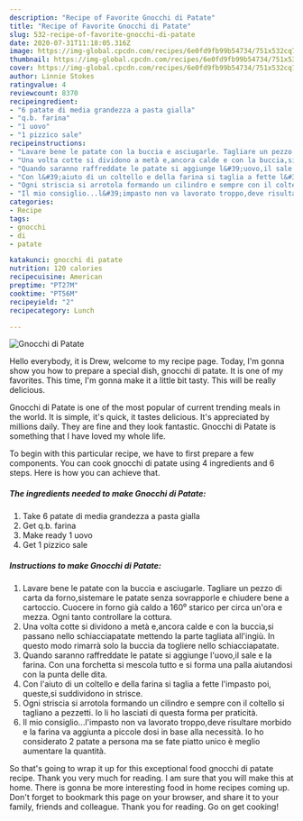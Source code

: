 ```yaml
---
description: "Recipe of Favorite Gnocchi di Patate"
title: "Recipe of Favorite Gnocchi di Patate"
slug: 532-recipe-of-favorite-gnocchi-di-patate
date: 2020-07-31T11:18:05.316Z
image: https://img-global.cpcdn.com/recipes/6e0fd9fb99b54734/751x532cq70/gnocchi-di-patate-recipe-main-photo.jpg
thumbnail: https://img-global.cpcdn.com/recipes/6e0fd9fb99b54734/751x532cq70/gnocchi-di-patate-recipe-main-photo.jpg
cover: https://img-global.cpcdn.com/recipes/6e0fd9fb99b54734/751x532cq70/gnocchi-di-patate-recipe-main-photo.jpg
author: Linnie Stokes
ratingvalue: 4
reviewcount: 8370
recipeingredient:
- "6 patate di media grandezza a pasta gialla"
- "q.b. farina"
- "1 uovo"
- "1 pizzico sale"
recipeinstructions:
- "Lavare bene le patate con la buccia e asciugarle. Tagliare un pezzo di carta da forno,sistemare le patate senza sovrapporle e chiudere bene a cartoccio. Cuocere in forno già caldo a 160⁰ starico per circa un&#39;ora e mezza. Ogni tanto controllare la cottura."
- "Una volta cotte si dividono a metà e,ancora calde e con la buccia,si passano nello schiacciapatate mettendo la parte tagliata all&#39;ingiù. In questo modo rimarrà solo la buccia da togliere nello schiacciapatate."
- "Quando saranno raffreddate le patate si aggiunge l&#39;uovo,il sale e la farina. Con una forchetta si mescola tutto e si forma una palla aiutandosi con la punta delle dita."
- "Con l&#39;aiuto di un coltello e della farina si taglia a fette l&#39;impasto poi, queste,si suddividono in strisce."
- "Ogni striscia si arrotola formando un cilindro e sempre con il coltello si tagliano a pezzetti. Io li ho lasciati di questa forma per praticità."
- "Il mio consiglio...l&#39;impasto non va lavorato troppo,deve risultare morbido e la farina va aggiunta a piccole dosi in base alla necessità. Io ho considerato 2 patate a persona ma se fate piatto unico è meglio aumentare la quantità."
categories:
- Recipe
tags:
- gnocchi
- di
- patate

katakunci: gnocchi di patate 
nutrition: 120 calories
recipecuisine: American
preptime: "PT27M"
cooktime: "PT56M"
recipeyield: "2"
recipecategory: Lunch

---
```



![Gnocchi di Patate](https://img-global.cpcdn.com/recipes/6e0fd9fb99b54734/751x532cq70/gnocchi-di-patate-recipe-main-photo.jpg)

Hello everybody, it is Drew, welcome to my recipe page. Today, I'm gonna show you how to prepare a special dish, gnocchi di patate. It is one of my favorites. This time, I'm gonna make it a little bit tasty. This will be really delicious.

Gnocchi di Patate is one of the most popular of current trending meals in the world. It is simple, it's quick, it tastes delicious. It's appreciated by millions daily. They are fine and they look fantastic. Gnocchi di Patate is something that I have loved my whole life.




To begin with this particular recipe, we have to first prepare a few components. You can cook gnocchi di patate using 4 ingredients and 6 steps. Here is how you can achieve that.

<!--inarticleads1-->

##### The ingredients needed to make Gnocchi di Patate:

1. Take 6 patate di media grandezza a pasta gialla
1. Get q.b. farina
1. Make ready 1 uovo
1. Get 1 pizzico sale




<!--inarticleads2-->

##### Instructions to make Gnocchi di Patate:

1. Lavare bene le patate con la buccia e asciugarle. Tagliare un pezzo di carta da forno,sistemare le patate senza sovrapporle e chiudere bene a cartoccio. Cuocere in forno già caldo a 160⁰ starico per circa un&#39;ora e mezza. Ogni tanto controllare la cottura.
1. Una volta cotte si dividono a metà e,ancora calde e con la buccia,si passano nello schiacciapatate mettendo la parte tagliata all&#39;ingiù. In questo modo rimarrà solo la buccia da togliere nello schiacciapatate.
1. Quando saranno raffreddate le patate si aggiunge l&#39;uovo,il sale e la farina. Con una forchetta si mescola tutto e si forma una palla aiutandosi con la punta delle dita.
1. Con l&#39;aiuto di un coltello e della farina si taglia a fette l&#39;impasto poi, queste,si suddividono in strisce.
1. Ogni striscia si arrotola formando un cilindro e sempre con il coltello si tagliano a pezzetti. Io li ho lasciati di questa forma per praticità.
1. Il mio consiglio...l&#39;impasto non va lavorato troppo,deve risultare morbido e la farina va aggiunta a piccole dosi in base alla necessità. Io ho considerato 2 patate a persona ma se fate piatto unico è meglio aumentare la quantità.




So that's going to wrap it up for this exceptional food gnocchi di patate recipe. Thank you very much for reading. I am sure that you will make this at home. There is gonna be more interesting food in home recipes coming up. Don't forget to bookmark this page on your browser, and share it to your family, friends and colleague. Thank you for reading. Go on get cooking!
